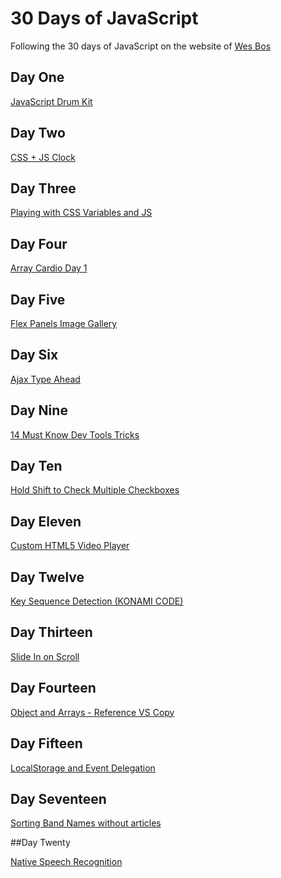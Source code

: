 # 30 Days of JavaScript

Following the 30 days of JavaScript on the website of [Wes Bos](https://courses.wesbos.com/)

## Day One

[JavaScript Drum Kit](https://github.com/andre347/30-days-JavaScript/tree/master/Day%20One)

## Day Two

[CSS + JS Clock](https://github.com/andre347/30-days-JavaScript/tree/master/Day%20Two)

## Day Three

[Playing with CSS Variables and JS](https://github.com/andre347/30-days-JavaScript/tree/master/Day%20Three)

## Day Four

[Array Cardio Day 1](https://github.com/andre347/30-days-JavaScript/tree/master/Day%20Four)

## Day Five

[Flex Panels Image Gallery](https://github.com/andre347/30-days-JavaScript/tree/master/Day%20Five)

## Day Six

[Ajax Type Ahead](https://github.com/andre347/30-days-JavaScript/tree/master/Day%20Six)

## Day Nine

[14 Must Know Dev Tools Tricks](https://developers.google.com/web/tools/chrome-devtools/console/)

## Day Ten

[Hold Shift to Check Multiple Checkboxes](https://github.com/andre347/30-days-JavaScript/tree/master/Day%20Ten)

## Day Eleven

[Custom HTML5 Video Player](https://github.com/andre347/30-days-JavaScript/tree/master/Day%20Eleven)

## Day Twelve

[Key Sequence Detection (KONAMI CODE)](https://github.com/andre347/30-days-JavaScript/tree/master/Day%20Twelve)

## Day Thirteen

[Slide In on Scroll](https://github.com/andre347/30-days-JavaScript/tree/master/Day%20Thirteen)

## Day Fourteen

[Object and Arrays - Reference VS Copy](https://github.com/andre347/30-days-JavaScript/tree/master/Day%20Fourteen)

## Day Fifteen

[LocalStorage and Event Delegation](https://github.com/andre347/30-days-JavaScript/tree/master/Day%20Fifteen)

## Day Seventeen

[Sorting Band Names without articles](https://github.com/andre347/30-days-JavaScript/tree/master/Day%20Seventeen)

##Day Twenty

[Native Speech Recognition](https://github.com/andre347/30-days-JavaScript/tree/master/Day%20Twenty)

